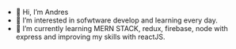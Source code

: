 - 👋 Hi, I’m Andres
- 👀 I’m interested in sofwtware develop and learning every day.
- 🌱 I’m currently learning MERN STACK, redux, firebase, node with express and improving my skills with reactJS.

<!---
andresmro/andresmro is a ✨ special ✨ repository because its `README.md` (this file) appears on your GitHub profile.
You can click the Preview link to take a look at your changes.
--->
